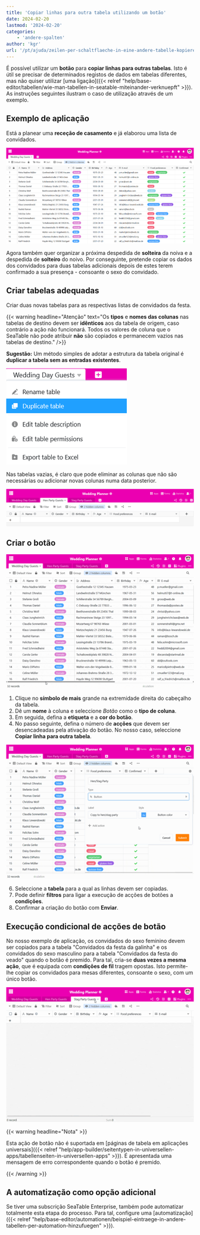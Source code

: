 ```yaml
---
title: 'Copiar linhas para outra tabela utilizando um botão'
date: 2024-02-20
lastmod: '2024-02-20'
categories:
    - 'andere-spalten'
author: 'kgr'
url: '/pt/ajuda/zeilen-per-schaltflaeche-in-eine-andere-tabelle-kopieren'
---
```


É possível utilizar um **botão** para **copiar linhas para outras tabelas**. Isto é útil se precisar de determinados registos de dados em tabelas diferentes, mas não quiser utilizar [uma ligação]({{< relref "help/base-editor/tabellen/wie-man-tabellen-in-seatable-miteinander-verknuepft" >}}). As instruções seguintes ilustram o caso de utilização através de um exemplo.

## Exemplo de aplicação

Está a planear uma **receção de casamento** e já elaborou uma lista de convidados.

![Exemplo de lista de convidados](images/Beispiel-Gaesteliste.png)

Agora também quer organizar a próxima despedida de **solteira** da noiva e a despedida de **solteiro** do noivo. Por conseguinte, pretende copiar os dados dos convidados para duas tabelas adicionais depois de estes terem confirmado a sua presença - consoante o sexo do convidado.

## Criar tabelas adequadas

Criar duas novas tabelas para as respectivas listas de convidados da festa.

{{< warning  headline="Atenção"  text="Os **tipos** e **nomes das colunas** nas tabelas de destino devem ser **idênticos** aos da tabela de origem, caso contrário a ação não funcionará. Todos os valores de coluna que o SeaTable não pode atribuir **não** são copiados e permanecem vazios nas tabelas de destino." />}}

**Sugestão:** Um método simples de adotar a estrutura da tabela original é **duplicar a tabela sem as entradas existentes**.

![Estrutura de tabela duplicada](images/Tabellenstruktur-duplizieren.png)

Nas tabelas vazias, é claro que pode eliminar as colunas que não são necessárias ou adicionar novas colunas numa data posterior.

![Esvaziar tabelas duplicadas](images/Leere-duplizierte-Tabellen.png)

## Criar o botão

![Botão Criar](images/Schaltflaeche-anlegen.gif)

1. Clique no **símbolo de mais** grande na extremidade direita do cabeçalho da tabela.
2. Dê um **nome** à coluna e seleccione _Botão_ como o **tipo de coluna**.
3. Em seguida, defina a **etiqueta** e a **cor do botão**.
4. No passo seguinte, defina o número de **acções** que devem ser desencadeadas pela ativação do botão. No nosso caso, seleccione **Copiar linha para outra tabela**.

![Ação do botão Copiar linha para outra tabela](images/Schaltflaechen-Aktion-Zeile-in-andere-Tabelle-kopieren.gif)

6. Seleccione a **tabela** para a qual as linhas devem ser copiadas.
7. Pode definir **filtros** para ligar a execução de acções de botões a **condições**.
8. Confirmar a criação do botão com **Enviar**.

## Execução condicional de acções de botão

No nosso exemplo de aplicação, os convidados do sexo feminino devem ser copiados para a tabela "Convidados da festa da galinha" e os convidados do sexo masculino para a tabela "Convidados da festa do veado" quando o botão é premido. Para tal, cria-se **duas vezes a mesma ação**, que é equipada com **condições de fil** tragem opostas. Isto permite-lhe copiar os convidados para mesas diferentes, consoante o sexo, com um único botão.

![Linhas copiadas por botão](images/Per-Schaltflaeche-kopierte-Zeilen.gif)

{{< warning  headline="Nota" >}}

Esta ação de botão não é suportada em [páginas de tabela em aplicações universais]({{< relref "help/app-builder/seitentypen-in-universellen-apps/tabellenseiten-in-universellen-apps" >}}). É apresentada uma mensagem de erro correspondente quando o botão é premido.

{{< /warning >}}

## A automatização como opção adicional

Se tiver uma subscrição SeaTable Enterprise, também pode automatizar totalmente esta etapa do processo. Para tal, configure uma [automatização]({{< relref "help/base-editor/automationen/beispiel-eintraege-in-andere-tabellen-per-automation-hinzufuegen" >}}).
